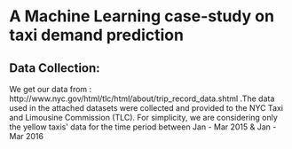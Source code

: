 # A Machine Learning case-study on taxi demand prediction
<h2> Data Collection: </h2>
<p>
We get our data from : http://www.nyc.gov/html/tlc/html/about/trip_record_data.shtml .The data used in the attached datasets were collected and provided to the NYC Taxi and Limousine Commission (TLC). For simplicity, we are considering only the yellow taxis' data for the time period between Jan - Mar 2015 & Jan - Mar 2016 
</p>

